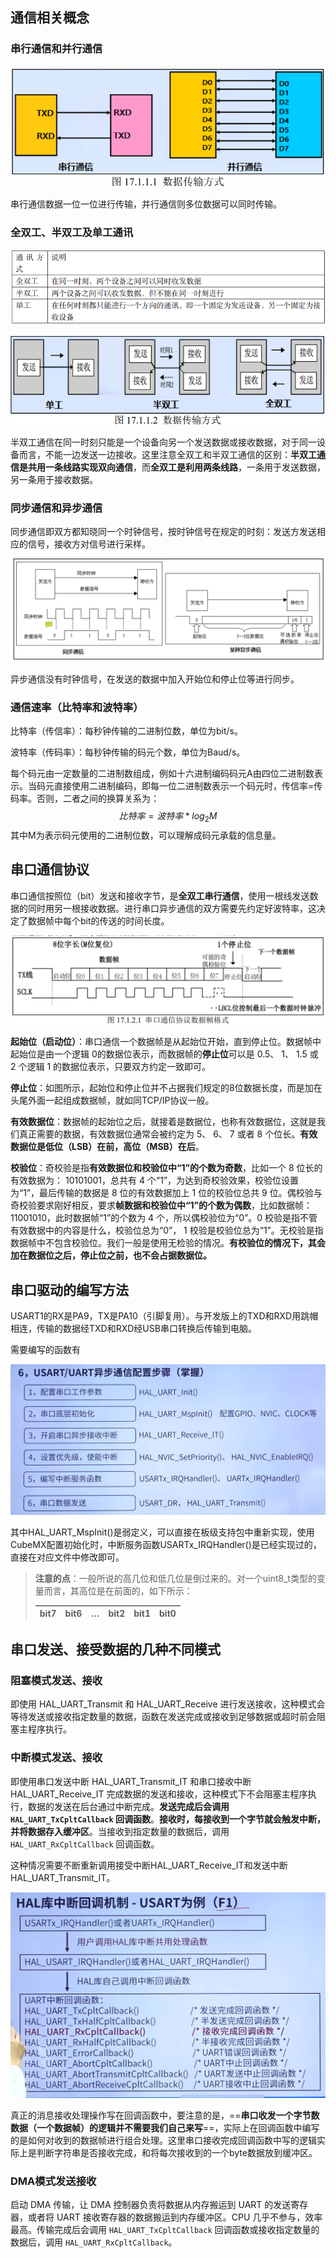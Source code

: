 ## 通信相关概念

### 串行通信和并行通信

![image-20250804155312912](./assets/image-20250804155312912.png)

串行通信数据一位一位进行传输，并行通信则多位数据可以同时传输。

### 全双工、半双工及单工通讯  

![image-20250804155435642](./assets/image-20250804155435642.png)

![image-20250804155556369](./assets/image-20250804155556369.png)

半双工通信在同一时刻只能是一个设备向另一个发送数据或接收数据，对于同一设备而言，不能一边发送一边接收。这里注意全双工和半双工通信的区别：**半双工通信是共用一条线路实现双向通信**，而**全双工是利用两条线路**，一条用于发送数据，另一条用于接收数据。  

### 同步通信和异步通信

同步通信即双方都知晓同一个时钟信号，按时钟信号在规定的时刻：发送方发送相应的信号，接收方对信号进行采样。

![image-20250804160500258](./assets/image-20250804160500258.png)

异步通信没有时钟信号，在发送的数据中加入开始位和停止位等进行同步。

### 通信速率（比特率和波特率）

比特率（传信率）：每秒钟传输的二进制位数，单位为bit/s。

波特率（传码率）：每秒钟传输的码元个数，单位为Baud/s。

每个码元由一定数量的二进制数组成，例如十六进制编码码元A由四位二进制数表示。当码元直接使用二进制编码，即每一位二进制数表示一个码元时，传信率=传码率。否则，二者之间的换算关系为：
$$
比特率=波特率*log_{2}M
$$
其中M为表示码元使用的二进制位数，可以理解成码元承载的信息量。

## 串口通信协议

串口通信按照位（bit）发送和接收字节，是**全双工串行通信**，使用一根线发送数据的同时用另一根接收数据。进行串口异步通信的双方需要先约定好波特率，这决定了数据帧中每个bit的传送的时间长度。

![image-20250806213859059](./assets/image-20250806213859059.png)

**起始位（启动位）**：串口通信一个数据帧是从起始位开始，直到停止位。数据帧中起始位是由一个逻辑 0的数据位表示，而数据帧的**停止位**可以是 0.5、 1、 1.5 或 2 个逻辑 1 的数据位表示，只要双方约定一致即可。  

**停止位**：如图所示，起始位和停止位并不占据我们规定的8位数据长度，而是加在头尾外面一起组成数据帧，就如同TCP/IP协议一般。

**有效数据位**：数据帧的起始位之后，就接着是数据位，也称有效数据位，这就是我们真正需要的数据，有效数据位通常会被约定为 5、 6、 7 或者 8 个位长。**有效数据位是低位（LSB）在前，高位（MSB）在后**。  

**校验位**：奇校验是指**有效数据位和校验位中“1”的个数为奇数**，比如一个 8 位长的有效数据为： 10101001，总共有 4 个“1”，为达到奇校验效果，校验位设置为“1”，最后传输的数据是 8 位的有效数据加上 1 位的校验位总共 9 位。偶校验与奇校验要求刚好相反，要求**帧数据和校验位中“1”的个数为偶数**，比如数据帧： 11001010，此时数据帧“1”的个数为 4 个，所以偶校验位为“0”。0 校验是指不管有效数据中的内容是什么，校验位总为“0”， 1 校验是校验位总为“1”。无校验是指数据帧中不包含校验位。我们一般是使用无检验的情况。**有校验位的情况下，其会加在数据位之后，停止位之前，也不会占据数据位。**

## 串口驱动的编写方法

USART1的RX是PA9，TX是PA10（引脚复用）。与开发版上的TXD和RXD用跳帽相连，传输的数据经TXD和RXD经USB串口转换后传输到电脑。

需要编写的函数有

![image-20250807173043016](./assets/image-20250807173043016.png)

其中HAL_UART_MspInit()是弱定义，可以直接在板级支持包中重新实现，使用CubeMX配置初始化时，中断服务函数USARTx_IRQHandler()是已经实现过的，直接在对应文件中修改即可。

> **注意的点**：一般所说的高几位和低几位是倒过来的。对一个uint8_t类型的变量而言，其高位是在前面的，如下所示：
>
> | bit7 | bit6 | …    | bit2 | bit1 | bit0 |
> | ---- | ---- | ---- | ---- | ---- | ---- |



## 串口发送、接受数据的几种不同模式

### 阻塞模式发送、接收

即使用 HAL_UART_Transmit 和 HAL_UART_Receive 进行发送接收，这种模式会等待发送或接收指定数量的数据，函数在发送完成或接收到足够数据或超时前会阻塞主程序执行。

### 中断模式发送、接收

即使用串口发送中断 HAL_UART_Transmit_IT 和串口接收中断 HAL_UART_Receive_IT 完成数据的发送和接收，这种模式下不会阻塞主程序执行，数据的发送在后台通过中断完成。**发送完成后会调用 `HAL_UART_TxCpltCallback` 回调函数**。**接收时，每接收到一个字节就会触发中断，并将数据存入缓冲区**。当接收到指定数量的数据后，调用 `HAL_UART_RxCpltCallback` 回调函数。

这种情况需要不断重新调用接受中断HAL_UART_Receive_IT和发送中断HAL_UART_Transmit_IT。

![image-20250807172037690](./assets/image-20250807172037690.png)

真正的消息接收处理操作写在回调函数中，要注意的是，==**串口收发一个字节数数据（一个数据帧）的逻辑并不需要我们自己来写**==，实际上在回调函数中编写的是如何对收到的数据帧进行组合处理。这里串口接收完成回调函数中写的逻辑实际上是判断字符串是否接收完成，和将每次接收到的一个byte数据放到缓冲区。

### DMA模式发送接收

启动 DMA 传输，让 DMA 控制器负责将数据从内存搬运到 UART 的发送寄存器，或者将 UART 接收寄存器的数据搬运到内存缓冲区。CPU 几乎不参与，效率最高。传输完成后会调用 `HAL_UART_TxCpltCallback` 回调函数或接收指定数量的数据后，调用 `HAL_UART_RxCpltCallback`。
